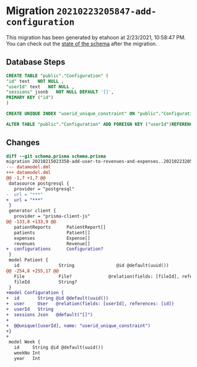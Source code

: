 # Migration `20210223205847-add-configuration`

This migration has been generated by etahoon at 2/23/2021, 10:58:47 PM.
You can check out the [state of the schema](./schema.prisma) after the migration.

## Database Steps

```sql
CREATE TABLE "public"."Configuration" (
"id" text   NOT NULL ,
"userId" text   NOT NULL ,
"sessions" jsonb   NOT NULL DEFAULT '[]',
PRIMARY KEY ("id")
)

CREATE UNIQUE INDEX "userid_unique_constraint" ON "public"."Configuration"("userId")

ALTER TABLE "public"."Configuration" ADD FOREIGN KEY ("userId")REFERENCES "public"."User"("id") ON DELETE CASCADE ON UPDATE CASCADE
```

## Changes

```diff
diff --git schema.prisma schema.prisma
migration 20210215023350-add-user-to-revenues-and-expenses..20210223205847-add-configuration
--- datamodel.dml
+++ datamodel.dml
@@ -1,7 +1,7 @@
 datasource postgresql {
   provider = "postgresql"
-  url = "***"
+  url = "***"
 }
 generator client {
   provider = "prisma-client-js"
@@ -133,8 +133,9 @@
   patientReports      PatientReport[]
   patients            Patient[]
   expenses            Expense[]
   revenues            Revenue[]
+  configurations      Configuration?
 }
 model Patient {
   id               String                @id @default(uuid())
@@ -254,8 +255,17 @@
   File             File?              @relation(fields: [fileId], references: [id])
   fileId           String?
 }
+model Configuration {
+  id       String @id @default(uuid())
+  user     User   @relation(fields: [userId], references: [id])
+  userId   String
+  sessions Json   @default("[]")
+
+  @@unique([userId], name: "userid_unique_constraint")
+}
+
 model Week {
   id     String @id @default(uuid())
   weekNo Int
   year   Int
```
